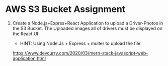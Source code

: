 # AWS S3 Bucket Assignment

1. Create a Node.js+Exprss+React Application to upload a Driver-Photos in the S3 Bucket. The Uploaded images all of drivers must be displayed on the React UI
    - HINT: Using Node.Js + Express + multer to upload the file

    https://www.devcurry.com/2020/03/mern-stack-javascript-web-application.html
    